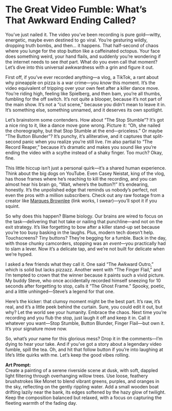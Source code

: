 # The Great Video Fumble: What’s That Awkward Ending Called?

You’ve just nailed it. The video you’ve been recording is pure gold—witty, energetic, maybe even destined to go viral. You’re gesturing wildly, dropping truth bombs, and then… it happens. That half-second of chaos where you lunge for the stop button like a caffeinated octopus. Your face does something weird, your hand flails, and suddenly you’re wondering if the internet needs to see *that* part. What do you even call that moment? Let’s dive into this universal awkwardness with a grin and figure it out.

First off, if you’ve ever recorded anything—a vlog, a TikTok, a rant about why pineapple on pizza is a war crime—you *know* this moment. It’s the video equivalent of tripping over your own feet after a killer dance move. You’re riding high, feeling like Spielberg, and then bam, you’re all thumbs, fumbling for the off switch. It’s not quite a blooper, because it’s not part of the main show. It’s not a “cut scene,” because you didn’t mean to leave it in. It’s something else, something unnamed, and it deserves its own spotlight.

Let’s brainstorm some contenders. How about “The Stop Stumble”? It’s got a nice ring to it, like a dance move gone wrong. Picture it: “Oh, she nailed the choreography, but that Stop Stumble at the end—priceless.” Or maybe “The Button Blunder”? It’s punchy, it’s alliterative, and it captures that split-second panic when you realize you’re still live. I’m also partial to “The Record Reaper,” because it’s dramatic and makes you sound like you’re ending the video with a scythe instead of a shaky finger. Too much? Okay, fine.

This little hiccup isn’t just a personal quirk—it’s a shared human experience. Think about the big dogs on YouTube. Even Casey Neistat, king of the vlog, has those frames where he’s reaching to kill the recording, and you can almost hear his brain go, “Wait, where’s the button?!” It’s endearing, honestly. It’s the unpolished edge that reminds us nobody’s perfect, not even the pros with a million subscribers. Check out any raw footage from a creator like [Marques Brownlee](https://www.youtube.com/@mkbhd) (link works, I swear)—you’ll spot it if you squint.

So why does this happen? Blame biology. Our brains are wired to focus on the task—delivering that hot take or nailing that punchline—and not on the exit strategy. It’s like forgetting to bow after a killer stand-up set because you’re too busy basking in the laughs. Plus, modern tech doesn’t help. Touchscreens? Tiny buttons? They’re begging for a fumble. Back in the day, with those chunky camcorders, stopping was an *event*—you practically had to slam a lever. Now it’s a delicate tap, and we’re not built for delicate when we’re hyped.

I asked a few friends what they call it. One said “The Awkward Outro,” which is solid but lacks pizzazz. Another went with “The Finger Flail,” and I’m tempted to crown that the winner because it paints such a vivid picture. My buddy Steve, who once accidentally recorded himself sneezing for 10 seconds after forgetting to stop, calls it “The Ghost Frame.” Spooky, poetic, and a little unhinged—Steve’s a legend for that one.

Here’s the kicker: that clumsy moment might be the best part. It’s raw, it’s real, and it’s a little peek behind the curtain. Sure, you could edit it out, but why? Let the world see your humanity. Embrace the chaos. Next time you’re recording and you flub the stop, just laugh it off and keep it in. Call it whatever you want—Stop Stumble, Button Blunder, Finger Flail—but own it. It’s your signature move now.

So, what’s *your* name for this glorious mess? Drop it in the comments—I’m dying to hear your take. And if you’ve got a story about a legendary video fumble, spill the tea. Oh, and hit that follow button if you’re into laughing at life’s little quirks with me. Let’s keep the good vibes rolling.

**Art Prompt:**  
Create a painting of a serene riverside scene at dusk, with soft, dappled light filtering through overhanging willow trees. Use loose, feathery brushstrokes like Monet to blend vibrant greens, purples, and oranges in the sky, reflecting on the gently rippling water. Add a small wooden boat drifting lazily near the bank, its edges softened by the hazy glow of twilight. Keep the composition balanced but relaxed, with a focus on capturing the fleeting warmth of the fading day.